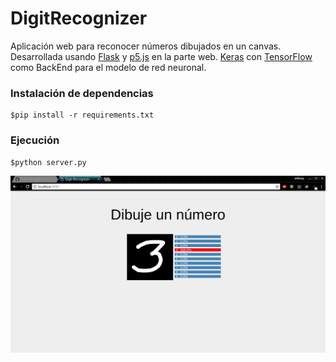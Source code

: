 # DigitRecognizer

Aplicación web para reconocer números dibujados en un canvas. Desarrollada usando [Flask](http://flask.pocoo.org/) y [p5.js](https://p5js.org/) 
en la parte web. [Keras](https://keras.io/) con [TensorFlow](https://www.tensorflow.org/) como BackEnd para el modelo de red neuronal.

### Instalación de dependencias
```
$pip install -r requirements.txt
```
### Ejecución
```
$python server.py
```

<p align="center"><img src="Screenshots/1.png"/><p>

